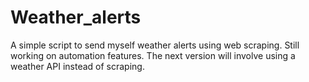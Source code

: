 # Weather_alerts
A simple script to send myself weather alerts using web scraping. Still working on automation features. The next version will involve using a weather API instead of scraping.

